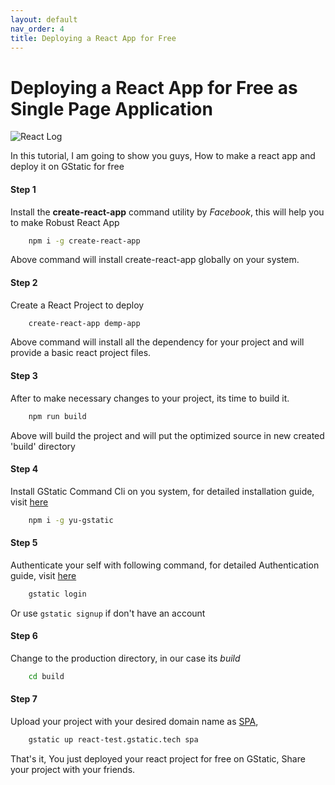 ```yaml
---
layout: default
nav_order: 4
title: Deploying a React App for Free
---
```

# Deploying a React App for Free as Single Page Application

![React Log](//create-react-app.dev/img/logo.svg)

In this tutorial, I am going to show you guys, How to make a react app and deploy it on GStatic for free

#### Step 1
Install the **create-react-app** command utility by *Facebook*, this will help you to make Robust React App
```bash
    npm i -g create-react-app 
```
Above command will install create-react-app globally on your system.

#### Step 2
Create a React Project to deploy
```bash
    create-react-app demp-app   
```
Above command will install all the dependency for your project and will provide a basic react project files.

#### Step 3
After to make necessary changes to your project, its time to build it.
```bash
    npm run build   
```
Above will build the project and will put the optimized source in new created 'build' directory

#### Step 4
Install GStatic Command Cli on you system, for detailed installation guide, visit [here](install.html)
```bash
    npm i -g yu-gstatic
```        
#### Step 5
Authenticate your self with following command, for detailed Authentication guide, visit [here](auth.html)
```bash
    gstatic login  
```    
Or use `gstatic signup` if don't have an account

#### Step 6
Change to the production directory, in our case its *build*
```bash
    cd build
```

#### Step 7
Upload your project with your desired domain name as [SPA](//en.wikipedia.org/wiki/Single-page_application),
```bash
    gstatic up react-test.gstatic.tech spa
```    
That's it, You just deployed your react project for free on GStatic, Share your project with your friends.

